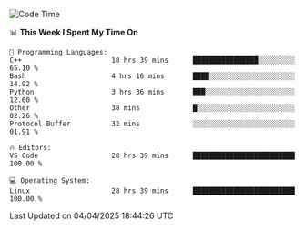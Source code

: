 
<!--START_SECTION:waka-->
![Code Time](http://img.shields.io/badge/Code%20Time-3%2C287%20hrs%202%20mins-blue)

📊 **This Week I Spent My Time On** 

```text
💬 Programming Languages: 
C++                      18 hrs 39 mins      ████████████████░░░░░░░░░   65.10 % 
Bash                     4 hrs 16 mins       ████░░░░░░░░░░░░░░░░░░░░░   14.92 % 
Python                   3 hrs 36 mins       ███░░░░░░░░░░░░░░░░░░░░░░   12.60 % 
Other                    38 mins             █░░░░░░░░░░░░░░░░░░░░░░░░   02.26 % 
Protocol Buffer          32 mins             ░░░░░░░░░░░░░░░░░░░░░░░░░   01.91 % 

🔥 Editors: 
VS Code                  28 hrs 39 mins      █████████████████████████   100.00 % 

💻 Operating System: 
Linux                    28 hrs 39 mins      █████████████████████████   100.00 % 
```


 Last Updated on 04/04/2025 18:44:26 UTC
<!--END_SECTION:waka-->

